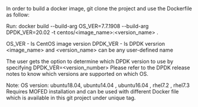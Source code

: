 In order to build a docker image, git clone the project and use the Dockerfile as follow:

Run:
docker build --build-arg OS_VER=7.7.1908 --build-arg  DPDK_VER=20.02 -t centos/<image_name>:<version_name> .

OS_VER - Is CentOS image version
DPDK_VER - Is DPDK versrion
<image_name> and <version_name> can be any user-defined name

The user gets the option to determine which DPDK version to use by specifying DPDK_VER=<version_number>
Please refer to the DPDK release notes to know which versions are supported on which OS.

Note: OS version: ubuntu18.04, ubuntu14.04 , ubuntu16.04 , rhel7.2 , rhel7.3
Requires MOFED installation and can be used with different Docker file which is available in this git project under unique tag.
